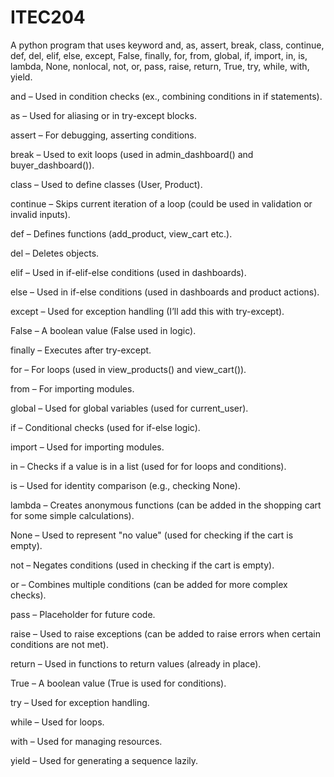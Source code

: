 # ITEC204
A python program that uses keyword and, as, assert, break, class, continue, def, del, elif, else, except, False, finally, for, from, global, if, import, in, is, lambda, None, nonlocal, not, or, pass, raise, return, True, try, while, with, yield.

and – Used in condition checks (ex., combining conditions in if statements).

as – Used for aliasing or in try-except blocks.

assert – For debugging, asserting conditions.

break – Used to exit loops (used in admin_dashboard() and buyer_dashboard()).

class – Used to define classes (User, Product).

continue – Skips current iteration of a loop (could be used in validation or invalid inputs).

def – Defines functions (add_product, view_cart etc.).

del – Deletes objects.

elif – Used in if-elif-else conditions (used in dashboards).

else – Used in if-else conditions (used in dashboards and product actions).

except – Used for exception handling (I’ll add this with try-except).

False – A boolean value (False used in logic).

finally – Executes after try-except.

for – For loops (used in view_products() and view_cart()).

from – For importing modules.

global – Used for global variables (used for current_user).

if – Conditional checks (used for if-else logic).

import – Used for importing modules.

in – Checks if a value is in a list (used for for loops and conditions).

is – Used for identity comparison (e.g., checking None).

lambda – Creates anonymous functions (can be added in the shopping cart for some simple calculations).

None – Used to represent "no value" (used for checking if the cart is empty).

not – Negates conditions (used in checking if the cart is empty).

or – Combines multiple conditions (can be added for more complex checks).

pass – Placeholder for future code. 

raise – Used to raise exceptions (can be added to raise errors when certain conditions are not met).

return – Used in functions to return values (already in place).

True – A boolean value (True is used for conditions).

try – Used for exception handling.

while – Used for loops.

with – Used for managing resources.

yield – Used for generating a sequence lazily.
